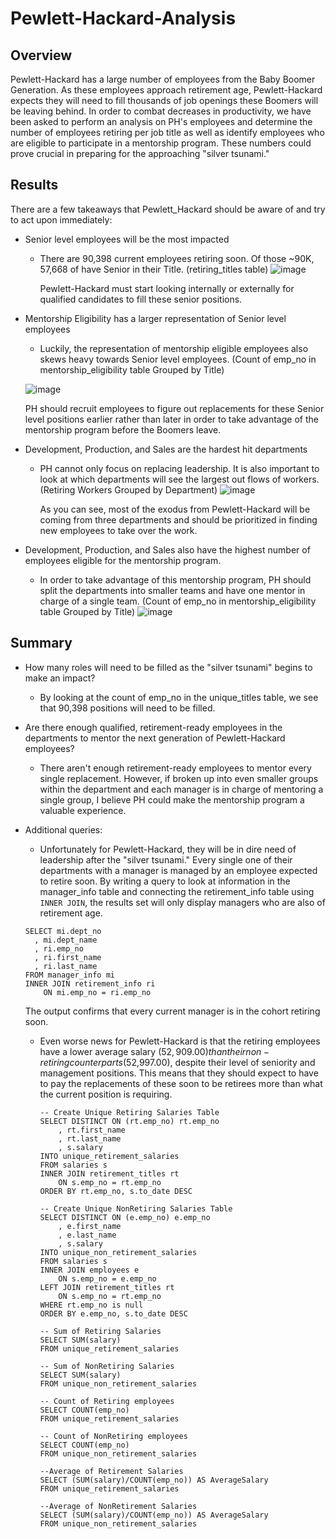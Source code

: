 # Pewlett-Hackard-Analysis

## Overview

Pewlett-Hackard has a large number of employees from the Baby Boomer Generation.  As these employees approach retirement age, Pewlett-Hackard expects they will need to fill thousands of job openings these Boomers will be leaving behind.  In order to combat decreases in productivity, we have been asked to perform an analysis on PH's employees and determine the number of employees retiring per job title as well as identify employees who are eligible to participate in a mentorship program.  These numbers could prove crucial in preparing for the approaching "silver tsunami."

## Results

There are a few takeaways that Pewlett_Hackard should be aware of and try to act upon immediately:

- Senior level employees will be the most impacted
  - There are 90,398 current employees retiring soon.  Of those ~90K, 57,668 of have Senior in their Title.
  (retiring_titles table) ![image](https://user-images.githubusercontent.com/79211628/115584681-9395f200-a290-11eb-9831-024f355bc3f4.png)
  
  	Pewlett-Hackard must start looking internally or externally for qualified candidates to fill these senior positions.

- Mentorship Eligibility has a larger representation of Senior level employees
  - Luckily, the representation of mentorship eligible employees also skews heavy towards Senior level employees.
  (Count of emp_no in mentorship_eligibility table Grouped by Title) 
  
  ![image](https://user-images.githubusercontent.com/79211628/115585999-c096d480-a291-11eb-8d4b-8f2cd6fe61a3.png)

  	PH should recruit employees to figure out replacements for these Senior level positions earlier rather than later in order to take advantage of the mentorship program before the Boomers leave.

- Development, Production, and Sales are the hardest hit departments
  - PH cannot only focus on replacing leadership.  It is also important to look at which departments will see the largest out flows of workers. (Retiring Workers Grouped by Department) ![image](https://user-images.githubusercontent.com/79211628/115587298-25066380-a293-11eb-9be7-47a3092479be.png)
	
	As you can see, most of the exodus from Pewlett-Hackard will be coming from three departments and should be prioritized in finding new employees to take over the work. 

- Development, Production, and Sales also have the highest number of employees eligible for the mentorship program.
  - In order to take advantage of this mentorship program, PH should split the departments into smaller teams and have one mentor in charge of a single team.
  (Count of emp_no in mentorship_eligibility table Grouped by Title) ![image](https://user-images.githubusercontent.com/79211628/115588103-02287f00-a294-11eb-8eff-97b39909d585.png)

## Summary
- How many roles will need to be filled as the "silver tsunami" begins to make an impact?
	- By looking at the count of emp_no in the unique_titles table, we see that 90,398 positions will need to be filled.

- Are there enough qualified, retirement-ready employees in the departments to mentor the next generation of Pewlett-Hackard employees?
	- There aren't enough retirement-ready employees to mentor every single replacement.  However, if broken up into even smaller groups within the department and each manager is in charge of mentoring a single group, I believe PH could make the mentorship program a valuable experience.

- Additional queries:
  - Unfortunately for Pewlett-Hackard, they will be in dire need of leadership after the "silver tsunami."  Every single one of their departments with a manager is managed by an employee expected to retire soon.  By writing a query to look at information in the manager_info table and connecting the retirement_info table using `INNER JOIN`, the results set will only display managers who are also of retirement age.
  ```
  SELECT mi.dept_no
	, mi.dept_name
	, ri.emp_no
	, ri.first_name
	, ri.last_name
  FROM manager_info mi
  INNER JOIN retirement_info ri
	  ON mi.emp_no = ri.emp_no 
  ```
  The output confirms that every current manager is in the cohort retiring soon.
  
  - Even worse news for Pewlett-Hackard is that the retiring employees have a lower average salary ($52,909.00) than their non-retiring counterparts ($52,997.00), despite their level of seniority and management positions.  This means that they should expect to have to pay the replacements of these soon to be retirees more than what the current position is requiring.
	```
	-- Create Unique Retiring Salaries Table
	SELECT DISTINCT ON (rt.emp_no) rt.emp_no
		, rt.first_name
		, rt.last_name
		, s.salary
	INTO unique_retirement_salaries
	FROM salaries s
	INNER JOIN retirement_titles rt
		ON s.emp_no = rt.emp_no
	ORDER BY rt.emp_no, s.to_date DESC

	-- Create Unique NonRetiring Salaries Table
	SELECT DISTINCT ON (e.emp_no) e.emp_no
		, e.first_name
		, e.last_name
		, s.salary
	INTO unique_non_retirement_salaries
	FROM salaries s
	INNER JOIN employees e
		ON s.emp_no = e.emp_no
	LEFT JOIN retirement_titles rt
		ON s.emp_no = rt.emp_no
	WHERE rt.emp_no is null
	ORDER BY e.emp_no, s.to_date DESC

	-- Sum of Retiring Salaries
	SELECT SUM(salary)
	FROM unique_retirement_salaries

	-- Sum of NonRetiring Salaries
	SELECT SUM(salary)
	FROM unique_non_retirement_salaries

	-- Count of Retiring employees
	SELECT COUNT(emp_no)
	FROM unique_retirement_salaries

	-- Count of NonRetiring employees
	SELECT COUNT(emp_no)
	FROM unique_non_retirement_salaries

	--Average of Retirement Salaries 
	SELECT (SUM(salary)/COUNT(emp_no)) AS AverageSalary
	FROM unique_retirement_salaries

	--Average of NonRetirement Salaries 
	SELECT (SUM(salary)/COUNT(emp_no)) AS AverageSalary
	FROM unique_non_retirement_salaries
	```
